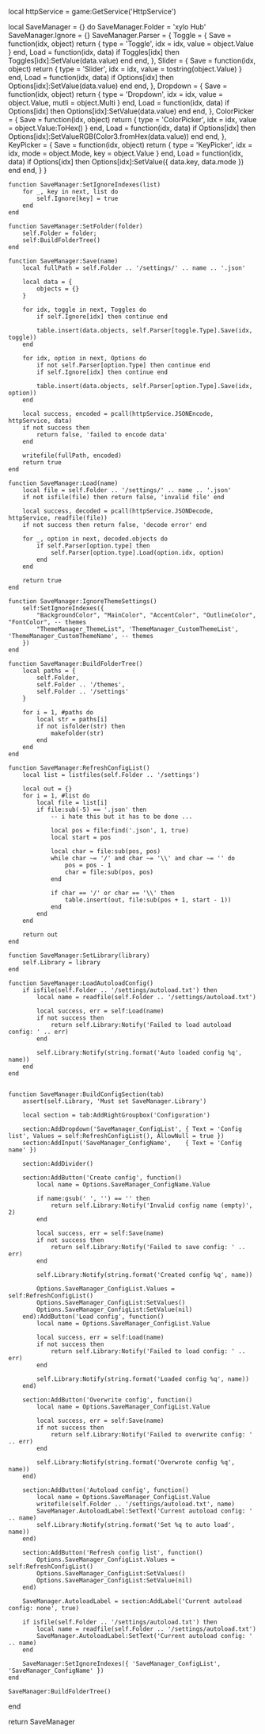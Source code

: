 local httpService = game:GetService('HttpService')

local SaveManager = {} do
    SaveManager.Folder = 'xylo Hub'
    SaveManager.Ignore = {}
    SaveManager.Parser = {
        Toggle = {
            Save = function(idx, object) 
                return { type = 'Toggle', idx = idx, value = object.Value } 
            end,
            Load = function(idx, data)
                if Toggles[idx] then 
                    Toggles[idx]:SetValue(data.value)
                end
            end,
        },
        Slider = {
            Save = function(idx, object)
                return { type = 'Slider', idx = idx, value = tostring(object.Value) }
            end,
            Load = function(idx, data)
                if Options[idx] then 
                    Options[idx]:SetValue(data.value)
                end
            end,
        },
        Dropdown = {
            Save = function(idx, object)
                return { type = 'Dropdown', idx = idx, value = object.Value, mutli = object.Multi }
            end,
            Load = function(idx, data)
                if Options[idx] then 
                    Options[idx]:SetValue(data.value)
                end
            end,
        },
        ColorPicker = {
            Save = function(idx, object)
                return { type = 'ColorPicker', idx = idx, value = object.Value:ToHex() }
            end,
            Load = function(idx, data)
                if Options[idx] then 
                    Options[idx]:SetValueRGB(Color3.fromHex(data.value))
                end
            end,
        },
        KeyPicker = {
            Save = function(idx, object)
                return { type = 'KeyPicker', idx = idx, mode = object.Mode, key = object.Value }
            end,
            Load = function(idx, data)
                if Options[idx] then 
                    Options[idx]:SetValue({ data.key, data.mode })
                end
            end,
        }
    }

    function SaveManager:SetIgnoreIndexes(list)
        for _, key in next, list do
            self.Ignore[key] = true
        end
    end

    function SaveManager:SetFolder(folder)
        self.Folder = folder;
        self:BuildFolderTree()
    end

    function SaveManager:Save(name)
        local fullPath = self.Folder .. '/settings/' .. name .. '.json'

        local data = {
            objects = {}
        }

        for idx, toggle in next, Toggles do
            if self.Ignore[idx] then continue end

            table.insert(data.objects, self.Parser[toggle.Type].Save(idx, toggle))
        end

        for idx, option in next, Options do
            if not self.Parser[option.Type] then continue end
            if self.Ignore[idx] then continue end

            table.insert(data.objects, self.Parser[option.Type].Save(idx, option))
        end	

        local success, encoded = pcall(httpService.JSONEncode, httpService, data)
        if not success then
            return false, 'failed to encode data'
        end

        writefile(fullPath, encoded)
        return true
    end

    function SaveManager:Load(name)
        local file = self.Folder .. '/settings/' .. name .. '.json'
        if not isfile(file) then return false, 'invalid file' end

        local success, decoded = pcall(httpService.JSONDecode, httpService, readfile(file))
        if not success then return false, 'decode error' end

        for _, option in next, decoded.objects do
            if self.Parser[option.type] then
                self.Parser[option.type].Load(option.idx, option)
            end
        end

        return true
    end

    function SaveManager:IgnoreThemeSettings()
        self:SetIgnoreIndexes({ 
            "BackgroundColor", "MainColor", "AccentColor", "OutlineColor", "FontColor", -- themes
            "ThemeManager_ThemeList", 'ThemeManager_CustomThemeList', 'ThemeManager_CustomThemeName', -- themes
        })
    end

    function SaveManager:BuildFolderTree()
        local paths = {
            self.Folder,
            self.Folder .. '/themes',
            self.Folder .. '/settings'
        }

        for i = 1, #paths do
            local str = paths[i]
            if not isfolder(str) then
                makefolder(str)
            end
        end
    end

    function SaveManager:RefreshConfigList()
        local list = listfiles(self.Folder .. '/settings')

        local out = {}
        for i = 1, #list do
            local file = list[i]
            if file:sub(-5) == '.json' then
                -- i hate this but it has to be done ...

                local pos = file:find('.json', 1, true)
                local start = pos

                local char = file:sub(pos, pos)
                while char ~= '/' and char ~= '\\' and char ~= '' do
                    pos = pos - 1
                    char = file:sub(pos, pos)
                end

                if char == '/' or char == '\\' then
                    table.insert(out, file:sub(pos + 1, start - 1))
                end
            end
        end
        
        return out
    end

    function SaveManager:SetLibrary(library)
        self.Library = library
    end

    function SaveManager:LoadAutoloadConfig()
        if isfile(self.Folder .. '/settings/autoload.txt') then
            local name = readfile(self.Folder .. '/settings/autoload.txt')

            local success, err = self:Load(name)
            if not success then
                return self.Library:Notify('Failed to load autoload config: ' .. err)
            end

            self.Library:Notify(string.format('Auto loaded config %q', name))
        end
    end


    function SaveManager:BuildConfigSection(tab)
        assert(self.Library, 'Must set SaveManager.Library')

        local section = tab:AddRightGroupbox('Configuration')

        section:AddDropdown('SaveManager_ConfigList', { Text = 'Config list', Values = self:RefreshConfigList(), AllowNull = true })
        section:AddInput('SaveManager_ConfigName',    { Text = 'Config name' })

        section:AddDivider()

        section:AddButton('Create config', function()
            local name = Options.SaveManager_ConfigName.Value

            if name:gsub(' ', '') == '' then 
                return self.Library:Notify('Invalid config name (empty)', 2)
            end

            local success, err = self:Save(name)
            if not success then
                return self.Library:Notify('Failed to save config: ' .. err)
            end

            self.Library:Notify(string.format('Created config %q', name))

            Options.SaveManager_ConfigList.Values = self:RefreshConfigList()
            Options.SaveManager_ConfigList:SetValues()
            Options.SaveManager_ConfigList:SetValue(nil)
        end):AddButton('Load config', function()
            local name = Options.SaveManager_ConfigList.Value

            local success, err = self:Load(name)
            if not success then
                return self.Library:Notify('Failed to load config: ' .. err)
            end

            self.Library:Notify(string.format('Loaded config %q', name))
        end)

        section:AddButton('Overwrite config', function()
            local name = Options.SaveManager_ConfigList.Value

            local success, err = self:Save(name)
            if not success then
                return self.Library:Notify('Failed to overwrite config: ' .. err)
            end

            self.Library:Notify(string.format('Overwrote config %q', name))
        end)
        
        section:AddButton('Autoload config', function()
            local name = Options.SaveManager_ConfigList.Value
            writefile(self.Folder .. '/settings/autoload.txt', name)
            SaveManager.AutoloadLabel:SetText('Current autoload config: ' .. name)
            self.Library:Notify(string.format('Set %q to auto load', name))
        end)

        section:AddButton('Refresh config list', function()
            Options.SaveManager_ConfigList.Values = self:RefreshConfigList()
            Options.SaveManager_ConfigList:SetValues()
            Options.SaveManager_ConfigList:SetValue(nil)
        end)

        SaveManager.AutoloadLabel = section:AddLabel('Current autoload config: none', true)

        if isfile(self.Folder .. '/settings/autoload.txt') then
            local name = readfile(self.Folder .. '/settings/autoload.txt')
            SaveManager.AutoloadLabel:SetText('Current autoload config: ' .. name)
        end

        SaveManager:SetIgnoreIndexes({ 'SaveManager_ConfigList', 'SaveManager_ConfigName' })
    end

    SaveManager:BuildFolderTree()
end

return SaveManager

